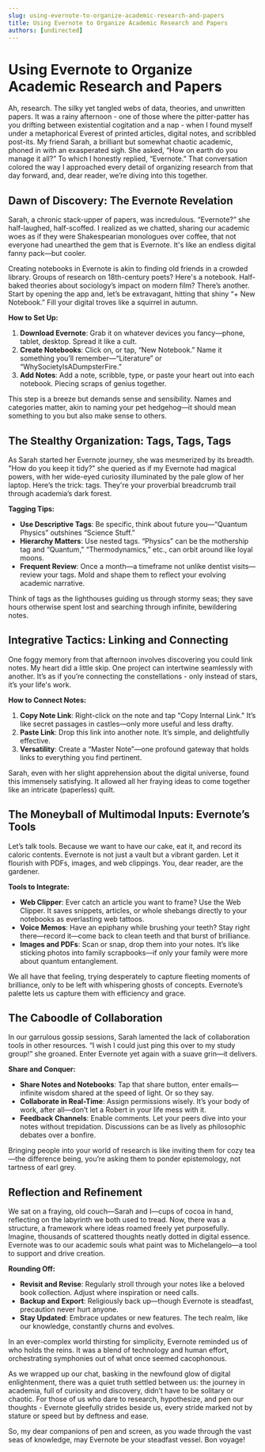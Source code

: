 ```yaml
---
slug: using-evernote-to-organize-academic-research-and-papers
title: Using Evernote to Organize Academic Research and Papers
authors: [undirected]
---
```



# Using Evernote to Organize Academic Research and Papers

Ah, research. The silky yet tangled webs of data, theories, and unwritten papers. It was a rainy afternoon - one of those where the pitter-patter has you drifting between existential cogitation and a nap - when I found myself under a metaphorical Everest of printed articles, digital notes, and scribbled post-its. My friend Sarah, a brilliant but somewhat chaotic academic, phoned in with an exasperated sigh. She asked, “How on earth do you manage it all?” To which I honestly replied, “Evernote.” That conversation colored the way I approached every detail of organizing research from that day forward, and, dear reader, we’re diving into this together.

## Dawn of Discovery: The Evernote Revelation

Sarah, a chronic stack-upper of papers, was incredulous. “Evernote?” she half-laughed, half-scoffed. I realized as we chatted, sharing our academic woes as if they were Shakespearian monologues over coffee, that not everyone had unearthed the gem that is Evernote. It's like an endless digital fanny pack—but cooler.

Creating notebooks in Evernote is akin to finding old friends in a crowded library. Groups of research on 18th-century poets? Here's a notebook. Half-baked theories about sociology’s impact on modern film? There’s another. Start by opening the app and, let’s be extravagant, hitting that shiny “+ New Notebook.” Fill your digital troves like a squirrel in autumn.

**How to Set Up:**

1. **Download Evernote**: Grab it on whatever devices you fancy—phone, tablet, desktop. Spread it like a cult.
2. **Create Notebooks**: Click on, or tap, “New Notebook.” Name it something you’ll remember—“Literature” or “WhySocietyIsADumpsterFire.”
3. **Add Notes**: Add a note, scribble, type, or paste your heart out into each notebook. Piecing scraps of genius together.

This step is a breeze but demands sense and sensibility. Names and categories matter, akin to naming your pet hedgehog—it should mean something to you but also make sense to others. 

## The Stealthy Organization: Tags, Tags, Tags

As Sarah started her Evernote journey, she was mesmerized by its breadth. "How do you keep it tidy?" she queried as if my Evernote had magical powers, with her wide-eyed curiosity illuminated by the pale glow of her laptop. Here’s the trick: tags. They're your proverbial breadcrumb trail through academia’s dark forest.

**Tagging Tips:**

- **Use Descriptive Tags**: Be specific, think about future you—“Quantum Physics” outshines “Science Stuff.”
- **Hierarchy Matters**: Use nested tags. “Physics” can be the mothership tag and “Quantum,” “Thermodynamics,” etc., can orbit around like loyal moons.
- **Frequent Review**: Once a month—a timeframe not unlike dentist visits—review your tags. Mold and shape them to reflect your evolving academic narrative.

Think of tags as the lighthouses guiding us through stormy seas; they save hours otherwise spent lost and searching through infinite, bewildering notes.

## Integrative Tactics: Linking and Connecting

One foggy memory from that afternoon involves discovering you could link notes. My heart did a little skip. One project can intertwine seamlessly with another. It’s as if you’re connecting the constellations - only instead of stars, it’s your life's work.

**How to Connect Notes:**

1. **Copy Note Link**: Right-click on the note and tap "Copy Internal Link." It’s like secret passages in castles—only more useful and less drafty.
2. **Paste Link**: Drop this link into another note. It’s simple, and delightfully effective.
3. **Versatility**: Create a “Master Note”—one profound gateway that holds links to everything you find pertinent.

Sarah, even with her slight apprehension about the digital universe, found this immensely satisfying. It allowed all her fraying ideas to come together like an intricate (paperless) quilt.

## The Moneyball of Multimodal Inputs: Evernote’s Tools

Let’s talk tools. Because we want to have our cake, eat it, and record its caloric contents. Evernote is not just a vault but a vibrant garden. Let it flourish with PDFs, images, and web clippings. You, dear reader, are the gardener.

**Tools to Integrate:**

- **Web Clipper**: Ever catch an article you want to frame? Use the Web Clipper. It saves snippets, articles, or whole shebangs directly to your notebooks as everlasting web tattoos.
- **Voice Memos**: Have an epiphany while brushing your teeth? Stay right there—record it—come back to clean teeth and that burst of brilliance.
- **Images and PDFs**: Scan or snap, drop them into your notes. It’s like sticking photos into family scrapbooks—if only your family were more about quantum entanglement.

We all have that feeling, trying desperately to capture fleeting moments of brilliance, only to be left with whispering ghosts of concepts. Evernote’s palette lets us capture them with efficiency and grace.

## The Caboodle of Collaboration

In our garrulous gossip sessions, Sarah lamented the lack of collaboration tools in other resources. “I wish I could just ping this over to my study group!” she groaned. Enter Evernote yet again with a suave grin—it delivers. 

**Share and Conquer:**

- **Share Notes and Notebooks**: Tap that share button, enter emails—infinite wisdom shared at the speed of light. Or so they say.
- **Collaborate in Real-Time**: Assign permissions wisely. It’s your body of work, after all—don’t let a Robert in your life mess with it.
- **Feedback Channels**: Enable comments. Let your peers dive into your notes without trepidation. Discussions can be as lively as philosophic debates over a bonfire.

Bringing people into your world of research is like inviting them for cozy tea—the difference being, you’re asking them to ponder epistemology, not tartness of earl grey.

## Reflection and Refinement

We sat on a fraying, old couch—Sarah and I—cups of cocoa in hand, reflecting on the labyrinth we both used to tread. Now, there was a structure, a framework where ideas roamed freely yet purposefully. Imagine, thousands of scattered thoughts neatly dotted in digital essence. Evernote was to our academic souls what paint was to Michelangelo—a tool to support and drive creation.

**Rounding Off:**

- **Revisit and Revise**: Regularly stroll through your notes like a beloved book collection. Adjust where inspiration or need calls.
- **Backup and Export**: Religiously back up—though Evernote is steadfast, precaution never hurt anyone.
- **Stay Updated**: Embrace updates or new features. The tech realm, like our knowledge, constantly churns and evolves.

In an ever-complex world thirsting for simplicity, Evernote reminded us of who holds the reins. It was a blend of technology and human effort, orchestrating symphonies out of what once seemed cacophonous.

As we wrapped up our chat, basking in the newfound glow of digital enlightenment, there was a quiet truth settled between us: the journey in academia, full of curiosity and discovery, didn’t have to be solitary or chaotic. For those of us who dare to research, hypothesize, and pen our thoughts - Evernote gleefully strides beside us, every stride marked not by stature or speed but by deftness and ease.

So, my dear companions of pen and screen, as you wade through the vast seas of knowledge, may Evernote be your steadfast vessel. Bon voyage!